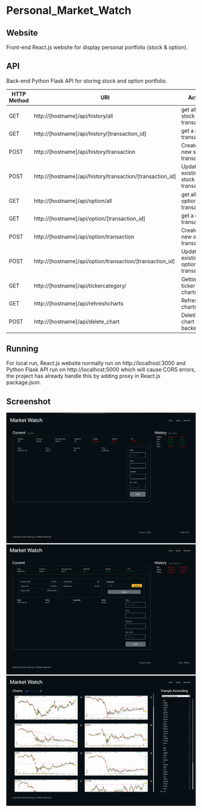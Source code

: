 # Personal_Market_Watch

## Website

Front-end React.js website for display personal portfolio (stock & option).


## API

Back-end Python Flask API for storing stock and option portfolio.

| HTTP Method | URI | Action|
| ------------- | ------------- | ------------- |
| GET | http://[hostname]/api/history/all | get all the stock transactions |
| GET | http://[hostname]/api/history/[transaction_id] | get a stock transaction |
| POST | http://[hostname]/api/history/transaction | Create a new stock transaction |
| POST | http://[hostname]/api/history/transaction/[transaction_id] | Update an existing stock transaction 
| GET | http://[hostname]/api/option/all | get all the option transactions |
| GET | http://[hostname]/api/option/[transaction_id] | get a option transaction |
| POST | http://[hostname]/api/option/transaction | Create a new option transaction |
| POST | http://[hostname]/api/option/transaction/[transaction_id] | Update an existing option transaction |
| GET | http://[hostname]/api/tickercategory/ | Getting ticker list of charts |
| GET | http://[hostname]/api/rehreshcharts | Refreshing charts | 
| POST | http://[hostname]/api/delete_chart | Deleting chart at the backend | 


## Running

For local run, React.js website normally run on http://localhost:3000 and Python Flask API run on http://localhost:5000 which will cause CORS errors, the project has already handle this by adding proxy in React.js package.json. 

## Screenshot

![stock](asset/stock.png)
![option](asset/option.png)
![watchlist](asset/watchlist.png)
